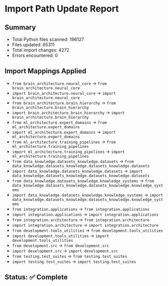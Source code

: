 
# Import Path Update Report

## Summary
- Total Python files scanned: 196127
- Files updated: 65311
- Total import changes: 4272
- Errors encountered: 0

## Import Mappings Applied
- `from brain_architecture.neural_core` → `from brain_architecture.neural_core`
- `import brain_architecture.neural_core` → `import brain_architecture.neural_core`
- `from brain_architecture.brain_hierarchy` → `from brain_architecture.brain_hierarchy`
- `import brain_architecture.brain_hierarchy` → `import brain_architecture.brain_hierarchy`
- `from ml_architecture.expert_domains` → `from ml_architecture.expert_domains`
- `import ml_architecture.expert_domains` → `import ml_architecture.expert_domains`
- `from ml_architecture.training_pipelines` → `from ml_architecture.training_pipelines`
- `import ml_architecture.training_pipelines` → `import ml_architecture.training_pipelines`
- `from data_knowledge.datasets_knowledge.datasets` → `from data_knowledge.datasets_knowledge.datasets_knowledge.datasets`
- `import data_knowledge.datasets_knowledge.datasets` → `import data_knowledge.datasets_knowledge.datasets_knowledge.datasets`
- `from data_knowledge.datasets_knowledge.knowledge_systems` → `from data_knowledge.datasets_knowledge.datasets_knowledge.knowledge_systems`
- `import data_knowledge.datasets_knowledge.knowledge_systems` → `import data_knowledge.datasets_knowledge.datasets_knowledge.knowledge_systems`
- `from integration.applications` → `from integration.applications`
- `import integration.applications` → `import integration.applications`
- `from integration.architecture` → `from integration.architecture`
- `import integration.architecture` → `import integration.architecture`
- `from development.tools_utilities` → `from development.tools_utilities`
- `import development.tools_utilities` → `import development.tools_utilities`
- `from development.src` → `from development.src`
- `import development.src` → `import development.src`
- `from testing.test_suites` → `from testing.test_suites`
- `import testing.test_suites` → `import testing.test_suites`

## Status: ✅ Complete